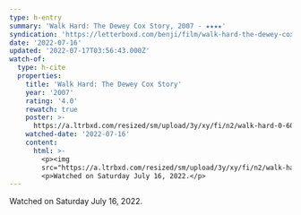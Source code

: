```yaml
---
type: h-entry
summary: 'Walk Hard: The Dewey Cox Story, 2007 - ★★★★'
syndication: 'https://letterboxd.com/benji/film/walk-hard-the-dewey-cox-story/1/'
date: '2022-07-16'
updated: '2022-07-17T03:56:43.000Z'
watch-of:
  type: h-cite
  properties:
    title: 'Walk Hard: The Dewey Cox Story'
    year: '2007'
    rating: '4.0'
    rewatch: true
    poster: >-
      https://a.ltrbxd.com/resized/sm/upload/3y/xy/fi/n2/walk-hard-0-600-0-900-crop.jpg?v=95ea389765
    watched-date: '2022-07-16'
    content:
      html: >-
        <p><img
        src="https://a.ltrbxd.com/resized/sm/upload/3y/xy/fi/n2/walk-hard-0-600-0-900-crop.jpg?v=95ea389765"/></p>
        <p>Watched on Saturday July 16, 2022.</p>
---
```

Watched on Saturday July 16, 2022.
